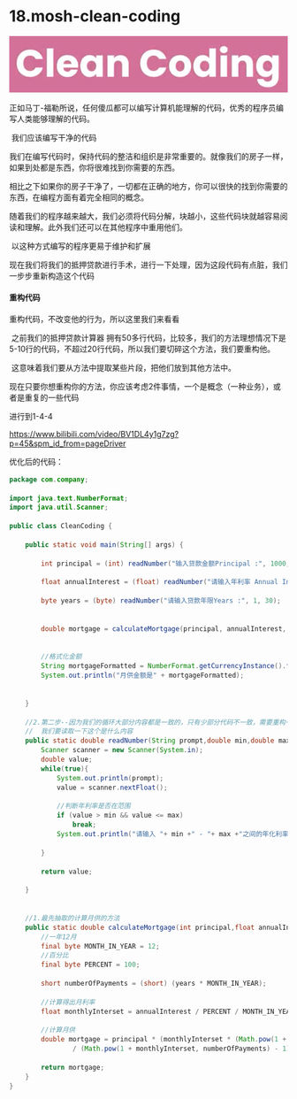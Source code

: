 # 18.mosh-clean-coding

![image-20220328231105176](../../../.vuepress/public/images/image-20220328231105176.png)

​		正如马丁-福勒所说，任何傻瓜都可以编写计算机能理解的代码，优秀的程序员编写人类能够理解的代码。

​		我们应该编写干净的代码

​		我们在编写代码时，保持代码的整洁和组织是非常重要的。就像我们的房子一样，如果到处都是东西，你将很难找到你需要的东西。

​		相比之下如果你的房子干净了，一切都在正确的地方，你可以很快的找到你需要的东西，在编程方面有着完全相同的概念。

​		随着我们的程序越来越大，我们必须将代码分解，块越小，这些代码块就越容易阅读和理解。此外我们还可以在其他程序中重用他们。

​		以这种方式编写的程序更易于维护和扩展



现在我们将我们的抵押贷款进行手术，进行一下处理，因为这段代码有点脏，我们一步步重新构造这个代码



#### 重构代码

 重构代码，不改变他的行为，所以这里我们来看看

​	之前我们的抵押贷款计算器 拥有50多行代码，比较多，我们的方法理想情况下是5-10行的代码，不超过20行代码，所以我们要切碎这个方法，我们要重构他。

​	这意味着我们要从方法中提取某些片段，把他们放到其他方法中。



现在只要你想重构你的方法，你应该考虑2件事情，一个是概念（一种业务），或者是重复的一些代码



进行到1-4-4

https://www.bilibili.com/video/BV1DL4y1g7zg?p=45&spm_id_from=pageDriver



优化后的代码：



```java
package com.company;

import java.text.NumberFormat;
import java.util.Scanner;

public class CleanCoding {

    public static void main(String[] args) {

        int principal = (int) readNumber("输入贷款金额Principal :", 1000, 1_000_000);

        float annualInterest = (float) readNumber("请输入年利率 Annual Interest Rate :", 1, 30);

        byte years = (byte) readNumber("请输入贷款年限Years :", 1, 30);


        double mortgage = calculateMortgage(principal, annualInterest, years);


        //格式化金额
        String mortgageFormatted = NumberFormat.getCurrencyInstance().format(mortgage);
        System.out.println("月供金额是" + mortgageFormatted);


    }

    //2.第二步--因为我们的循环大部分内容都是一致的，只有少部分代码不一致，需要重构一下
    //  我们要读取一下这个是什么内容
    public static double readNumber(String prompt,double min,double max){
        Scanner scanner = new Scanner(System.in);
        double value;
        while(true){
            System.out.println(prompt);
            value = scanner.nextFloat();

            //判断年利率是否在范围
            if (value > min && value <= max)
                break;
            System.out.println("请输入 "+ min +" - "+ max +"之间的年化利率");

        }

        return value;

    }


    //1.最先抽取的计算月供的方法
    public static double calculateMortgage(int principal,float annualInterest,byte years){
        //一年12月
        final byte MONTH_IN_YEAR = 12;
        //百分比
        final byte PERCENT = 100;

        short numberOfPayments = (short) (years * MONTH_IN_YEAR);

        //计算得出月利率
        float monthlyInterset = annualInterest / PERCENT / MONTH_IN_YEAR;

        //计算月供
        double mortgage = principal * (monthlyInterset * (Math.pow(1 + monthlyInterset, numberOfPayments)))
                / (Math.pow(1 + monthlyInterset, numberOfPayments) - 1);

        return mortgage;
    }
}

```























